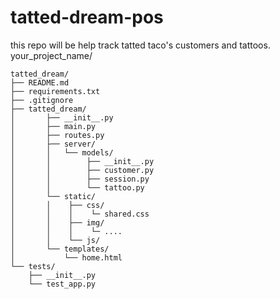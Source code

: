 # tatted-dream-pos
this repo will be help track tatted taco's customers and tattoos.
your_project_name/
```
tatted_dream/
├── README.md
├── requirements.txt
├── .gitignore
├── tatted_dream/
│       ├── __init__.py
│       ├── main.py
│       ├── routes.py
│       ├── server/
│       │   └── models/
│       │        ├── __init__.py
│       │        ├── customer.py
│       │        ├── session.py
│       │        └── tattoo.py
│       └── static/
│       │    ├── css/
│       │    │    └─ shared.css
│       │    ├── img/
│       │    │    └─ ....
│       │    └── js/
│       └── templates/
│           └── home.html
└── tests/
    ├── __init__.py
    └── test_app.py

```